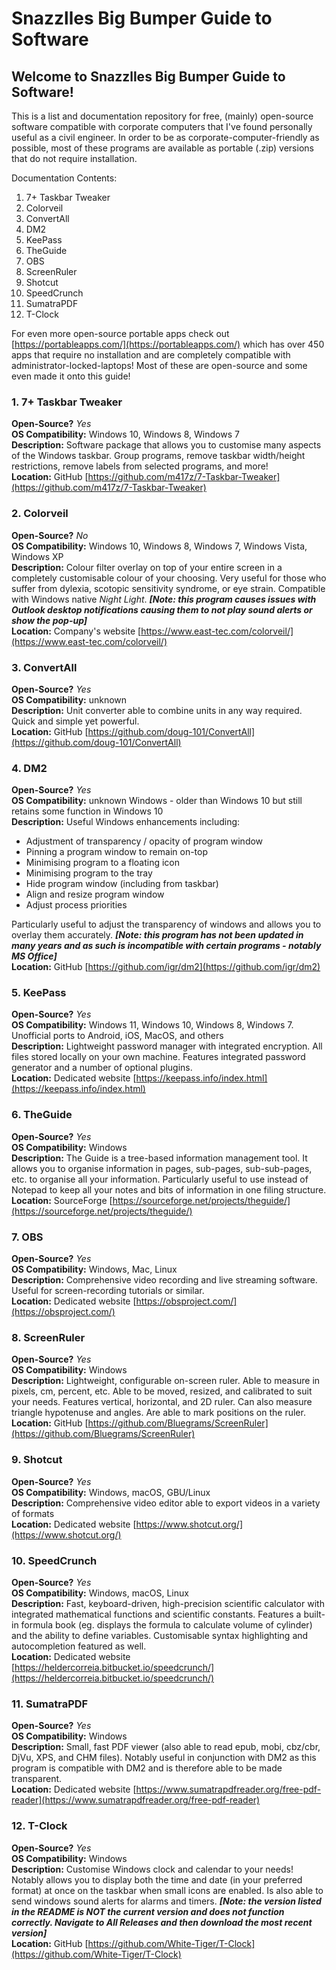 # Snazzlles Big Bumper Guide to Software
## Welcome to Snazzlles Big Bumper Guide to Software!

This is a list and documentation repository for free, (mainly) open-source software compatible with corporate computers that I've found personally useful as a civil engineer. In order to be as corporate-computer-friendly as possible, most of these programs are available as portable (.zip) versions that do not require installation.

Documentation Contents:
1. 7+ Taskbar Tweaker
2. Colorveil
3. ConvertAll
4. DM2
5. KeePass
6. TheGuide
7. OBS
8. ScreenRuler
9. Shotcut
10. SpeedCrunch
11. SumatraPDF
12. T-Clock

For even more open-source portable apps check out [https://portableapps.com/](https://portableapps.com/) which has over 450 apps that require no installation and are completely compatible with administrator-locked-laptops! Most of these are open-source and some even made it onto this guide!

### 1. 7+ Taskbar Tweaker
**Open-Source?** _Yes_  
**OS Compatibility:** Windows 10, Windows 8, Windows 7  
**Description:** Software package that allows you to customise many aspects of the Windows taskbar. Group programs, remove taskbar width/height restrictions, remove labels from selected programs, and more!  
**Location:** GitHub [https://github.com/m417z/7-Taskbar-Tweaker](https://github.com/m417z/7-Taskbar-Tweaker)  

  
### 2. Colorveil
**Open-Source?** _No_  
**OS Compatibility:** Windows 10, Windows 8, Windows 7, Windows Vista, Windows XP  
**Description:** Colour filter overlay on top of your entire screen in a completely customisable colour of your choosing. Very useful for those who suffer from dylexia, scotopic sensitivity syndrome, or eye strain. Compatible with Windows native _Night Light_. _**[Note: this program causes issues with Outlook desktop notifications causing them to not play sound alerts or show the pop-up]**_  
**Location:** Company's website [https://www.east-tec.com/colorveil/](https://www.east-tec.com/colorveil/)  

  
### 3. ConvertAll
**Open-Source?** _Yes_  
**OS Compatibility:** unknown  
**Description:** Unit converter able to combine units in any way required. Quick and simple yet powerful.  
**Location:** GitHub [https://github.com/doug-101/ConvertAll](https://github.com/doug-101/ConvertAll)  

  
### 4. DM2
**Open-Source?** _Yes_  
**OS Compatibility:** unknown Windows - older than Windows 10 but still retains some function in Windows 10  
**Description:** Useful Windows enhancements including:
- Adjustment of transparency / opacity of program window
- Pinning a program window to remain on-top
- Minimising program to a floating icon
- Minimising program to the tray
- Hide program window (including from taskbar)
- Align and resize program window
- Adjust process priorities

Particularly useful to adjust the transparency of windows and allows you to overlay them accurately. _**[Note: this program has not been updated in many years and as such is incompatible with certain programs - notably MS Office]**_  
**Location:** GitHub [https://github.com/igr/dm2](https://github.com/igr/dm2)  

  
### 5. KeePass
**Open-Source?** _Yes_  
**OS Compatibility:** Windows 11, Windows 10, Windows 8, Windows 7. Unofficial ports to Android, iOS, MacOS, and others  
**Description:** Lightweight password manager with integrated encryption. All files stored locally on your own machine. Features integrated password generator and a number of optional plugins.  
**Location:** Dedicated website [https://keepass.info/index.html](https://keepass.info/index.html)  

  
### 6. TheGuide
**Open-Source?** _Yes_  
**OS Compatibility:** Windows  
**Description:** The Guide is a tree-based information management tool. It allows you to organise information in pages, sub-pages, sub-sub-pages, etc. to organise all your information. Particularly useful to use instead of Notepad to keep all your notes and bits of information in one filing structure.  
**Location:** SourceForge [https://sourceforge.net/projects/theguide/](https://sourceforge.net/projects/theguide/)  

  
### 7. OBS
**Open-Source?** _Yes_  
**OS Compatibility:** Windows, Mac, Linux  
**Description:** Comprehensive video recording and live streaming software. Useful for screen-recording tutorials or similar.  
**Location:** Dedicated website [https://obsproject.com/](https://obsproject.com/)  

  
### 8. ScreenRuler
**Open-Source?** _Yes_  
**OS Compatibility:** Windows  
**Description:** Lightweight, configurable on-screen ruler. Able to measure in pixels, cm, percent, etc. Able to be moved, resized, and calibrated to suit your needs. Features vertical, horizontal, and 2D ruler. Can also measure triangle hypotenuse and angles. Are able to mark positions on the ruler.  
**Location:** GitHub [https://github.com/Bluegrams/ScreenRuler](https://github.com/Bluegrams/ScreenRuler)  

  
### 9. Shotcut
**Open-Source?** _Yes_  
**OS Compatibility:** Windows, macOS, GBU/Linux  
**Description:** Comprehensive video editor able to export videos in a variety of formats  
**Location:** Dedicated website [https://www.shotcut.org/](https://www.shotcut.org/)  

  
### 10. SpeedCrunch
**Open-Source?** _Yes_  
**OS Compatibility:** Windows, macOS, Linux  
**Description:** Fast, keyboard-driven, high-precision scientific calculator with integrated mathematical functions and scientific constants. Features a built-in formula book (eg. displays the formula to calculate volume of cylinder) and the ability to define variables. Customisable syntax highlighting and autocompletion featured as well.  
**Location:** Dedicated website [https://heldercorreia.bitbucket.io/speedcrunch/](https://heldercorreia.bitbucket.io/speedcrunch/)  

  
### 11. SumatraPDF
**Open-Source?** _Yes_  
**OS Compatibility:** Windows  
**Description:** Small, fast PDF viewer (also able to read epub, mobi, cbz/cbr, DjVu, XPS, and CHM files). Notably useful in conjunction with DM2 as this program is compatible with DM2 and is therefore able to be made transparent.  
**Location:** Dedicated website [https://www.sumatrapdfreader.org/free-pdf-reader](https://www.sumatrapdfreader.org/free-pdf-reader)  

  
### 12. T-Clock
**Open-Source?** _Yes_  
**OS Compatibility:** Windows  
**Description:** Customise Windows clock and calendar to your needs! Notably allows you to display both the time and date (in your preferred format) at once on the taskbar when small icons are enabled. Is also able to send windows sound alerts for alarms and timers. _**[Note: the version listed in the README is NOT the current version and does not function correctly. Navigate to All Releases and then download the most recent version]**_  
**Location:** GitHub [https://github.com/White-Tiger/T-Clock](https://github.com/White-Tiger/T-Clock)
